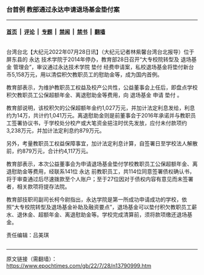 ### 台首例 教部通过永达申请退场基金垫付案

---

#### [首页](../../../..?n13790999) &nbsp;|&nbsp; [评论](../../../../../epoch-comment?n13790999) &nbsp;|&nbsp; [专题](../../../../../epoch-special?n13790999) &nbsp;|&nbsp; [禁闻](../../../../../epoch-news?n13790999) &nbsp;|&nbsp; [禁书](../../../../../books?n13790999) &nbsp;|&nbsp; [翻墙](https://github.com/gfw-breaker/nogfw/blob/master/README.md?n13790999)


<div class="column" id="artbody" itemprop="articleBody">
 <!-- article content begin -->
 <p>
  台湾台北【大纪元2022年07月28日讯】（大纪元记者林紫馨台湾台北报导）位于屏东县的
  <ok href="https://www.epochtimes.com/gb/tag/%E6%B0%B8%E8%BE%BE.html">
   永达
  </ok>
  技术学院于2014年停办，教育部28日召开“大专校院转型及
  <ok href="https://www.epochtimes.com/gb/tag/%E9%80%80%E5%9C%BA%E5%9F%BA%E9%87%91.html">
   退场基金
  </ok>
  管理会”，审议通过永达技术学院
  <ok href="https://www.epochtimes.com/gb/tag/%E5%9E%AB%E4%BB%98.html">
   垫付
  </ok>
  经费申请案，私校退场基金将垫付新台币5,158万元，用以清偿积欠教职员工的慰助金等，成为国内首例。
 </p>
 <p>
  教育部表示，为维护教职员工权益及校产公共性，公益董事会上任后，即盘点学校积欠教职员工公保超额年金、离退慰助金等费用，向
  <ok href="https://www.epochtimes.com/gb/tag/%E9%80%80%E5%9C%BA%E5%9F%BA%E9%87%91.html">
   退场基金
  </ok>
  申请
  <ok href="https://www.epochtimes.com/gb/tag/%E5%9E%AB%E4%BB%98.html">
   垫付
  </ok>
  。
 </p>
 <p>
  教育部说明，该校积欠的公保超额年金约1,027万元，并加计法定利息发给，利息约为14万，共计约1,041万元。离退慰助金则是前董事会于2016年承诺并与教职员工签署协议书，于学校处分校产或大笔资金挹注时优先发放，应付未付款项约3,238万元，并加计法定利息约879万元。
 </p>
 <p>
  另外，考量教职员工权益保障事宜，加计法定利息计算，自签署日至学校法人解散前，约879万元，合计约4,117万元。
 </p>
 <p>
  教育部表示，本次公益董事会为申请退场基金垫付学校教职员工公保超额年金、离退慰助金等费用，经联系141位
  <ok href="https://www.epochtimes.com/gb/tag/%E6%B0%B8%E8%BE%BE.html">
   永达
  </ok>
  前教职员工，共114位同意签署债权确认书，将于审查通过后尽速拨款至个人账户；至于27位因对于债权内容有意见而未签署者，相关款项将提存法院。
 </p>
 <p>
  教育部技职司副司长柯今尉指出，永达学院是第一所成功申请成功的学校，依照“大专校院转型及退场基金补助及融资要点”，退场基金可以垫付积欠教职员工薪水、退休金、超额年金、离退慰助金等。学校完成清算前，须将款项缴还退场基金。
 </p>
 <p>
  责任编辑：吕美琪
 </p>
 <!-- article content end -->
</div>


---

原文链接（需翻墙）：https://www.epochtimes.com/gb/22/7/28/n13790999.htm